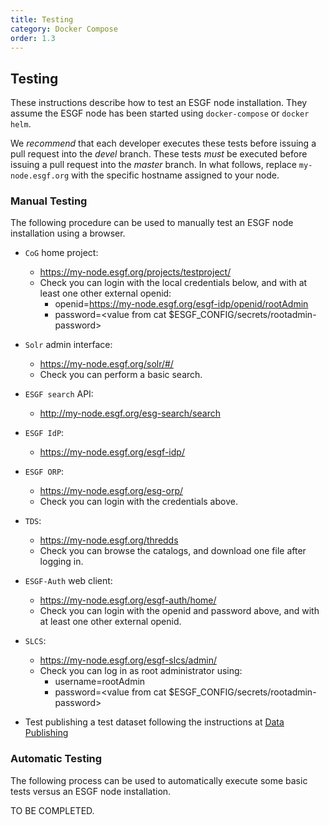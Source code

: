 ```yaml
---
title: Testing
category: Docker Compose
order: 1.3
---
```


## Testing

These instructions describe how to test an ESGF node installation. They assume
the ESGF node has been started using `docker-compose` or `docker helm`.

We *recommend* that each developer executes these tests before issuing a pull request into the *devel* branch.
These tests *must* be executed before issuing a pull request into the *master* branch. 
In what follows, replace `my-node.esgf.org` with the specific hostname assigned to your node.

### Manual Testing

The following procedure can be used to manually test an ESGF node installation using a browser.

* `CoG` home project: 
	* <https://my-node.esgf.org/projects/testproject/>
	* Check you can login with the local credentials below, and with at least one other external openid:
		* openid=https://my-node.esgf.org/esgf-idp/openid/rootAdmin
		* password=<value from cat $ESGF_CONFIG/secrets/rootadmin-password>

* `Solr` admin interface: 
	* <https://my-node.esgf.org/solr/#/>
	* Check you can perform a basic search.

* `ESGF search` API: 
	* <http://my-node.esgf.org/esg-search/search>

* `ESGF IdP`: 
	* <https://my-node.esgf.org/esgf-idp/>
 
* `ESGF ORP`: 
	* <https://my-node.esgf.org/esg-orp/>
	* Check you can login with the credentials above.

* `TDS`: 
	* <https://my-node.esgf.org/thredds> 
	* Check you can browse the catalogs, and download one file after logging in.

* `ESGF-Auth` web client: 
	* <https://my-node.esgf.org/esgf-auth/home/>
	* Check you can login with the openid and password above, and with at least one other external openid.

* `SLCS`: 
	* <https://my-node.esgf.org/esgf-slcs/admin/> 
	* Check you can log in as root administrator using:
		* username=rootAdmin
		* password=<value from cat $ESGF_CONFIG/secrets/rootadmin-password>

* Test publishing a test dataset following the instructions at [Data Publishing](/usage/publishing/)

### Automatic Testing

The following process can be used to automatically execute some basic tests versus an ESGF node installation.

TO BE COMPLETED.